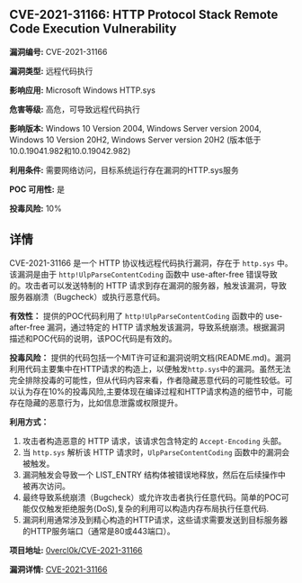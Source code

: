 ## CVE-2021-31166: HTTP Protocol Stack Remote Code Execution Vulnerability

**漏洞编号:** CVE-2021-31166

**漏洞类型:** 远程代码执行

**影响应用:** Microsoft Windows HTTP.sys

**危害等级:** 高危，可导致远程代码执行

**影响版本:** Windows 10 Version 2004, Windows Server version 2004, Windows 10 Version 20H2, Windows Server version 20H2 (版本低于10.0.19041.982和10.0.19042.982)

**利用条件:** 需要网络访问，目标系统运行存在漏洞的HTTP.sys服务

**POC 可用性:** 是

**投毒风险:** 10%

## 详情

CVE-2021-31166 是一个 HTTP 协议栈远程代码执行漏洞，存在于 `http.sys` 中。该漏洞是由于 `http!UlpParseContentCoding` 函数中 use-after-free 错误导致的。攻击者可以发送特制的 HTTP 请求到存在漏洞的服务器，触发该漏洞，导致服务器崩溃（Bugcheck）或执行恶意代码。

**有效性：**
提供的POC代码利用了 `http!UlpParseContentCoding` 函数中的 use-after-free 漏洞，通过特定的 HTTP 请求触发该漏洞，导致系统崩溃。根据漏洞描述和POC代码的说明，该POC代码是有效的。

**投毒风险：**
提供的代码包括一个MIT许可证和漏洞说明文档(README.md)。漏洞利用代码主要集中在HTTP请求的构造上，以便触发`http.sys`中的漏洞。虽然无法完全排除投毒的可能性，但从代码内容来看，作者隐藏恶意代码的可能性较低。可以认为存在10%的投毒风险,主要体现在编译过程和HTTP请求构造的细节中，可能存在隐藏的恶意行为，比如信息泄露或权限提升。

**利用方式：**
1.  攻击者构造恶意的 HTTP 请求，该请求包含特定的 `Accept-Encoding` 头部。
2.  当 `http.sys` 解析该 HTTP 请求时，`UlpParseContentCoding` 函数中的漏洞会被触发。
3.  漏洞触发会导致一个 LIST_ENTRY 结构体被错误地释放，然后在后续操作中被再次访问。
4.  最终导致系统崩溃（Bugcheck）或允许攻击者执行任意代码。简单的POC可能仅仅触发拒绝服务(DoS),复杂的利用可以构造内存布局执行任意代码.
5.  漏洞利用通常涉及到精心构造的HTTP请求，这些请求需要发送到目标服务器的HTTP服务端口（通常是80或443端口）。

**项目地址:** [0vercl0k/CVE-2021-31166](https://github.com/0vercl0k/CVE-2021-31166)

**漏洞详情:** [CVE-2021-31166](https://nvd.nist.gov/vuln/detail/CVE-2021-31166)